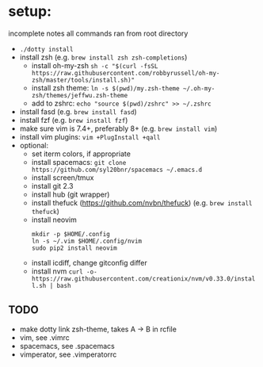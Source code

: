 # setup:

incomplete notes
all commands ran from root directory

- `./dotty install`
- install zsh (e.g. `brew install zsh zsh-completions`)
  - install oh-my-zsh
    `sh -c "$(curl -fsSL https://raw.githubusercontent.com/robbyrussell/oh-my-zsh/master/tools/install.sh)"`
  - install zsh theme:
    `ln -s $(pwd)/my.zsh-theme ~/.oh-my-zsh/themes/jeffwu.zsh-theme`
  - add to zshrc:
    `echo "source $(pwd)/zshrc" >> ~/.zshrc`
- install fasd (e.g. `brew install fasd`)
- install fzf (e.g. `brew install fzf`)
- make sure vim is 7.4+, preferably 8+ (e.g. `brew install vim`)
- install vim plugins: `vim +PlugInstall +qall`
- optional:
  - set iterm colors, if appropriate
  - install spacemacs:
    `git clone https://github.com/syl20bnr/spacemacs ~/.emacs.d`
  - install screen/tmux
  - install git 2.3
  - install hub (git wrapper)
  - install thefuck (https://github.com/nvbn/thefuck) (e.g. `brew install thefuck`)
  - install neovim
    ```
    mkdir -p $HOME/.config
    ln -s ~/.vim $HOME/.config/nvim
    sudo pip2 install neovim
    ```
  - install icdiff, change gitconfig differ
  - install nvm
    `curl -o- https://raw.githubusercontent.com/creationix/nvm/v0.33.0/install.sh | bash`

## TODO
  - make dotty link zsh-theme, takes A -> B in rcfile
  - vim, see .vimrc
  - spacemacs, see .spacemacs
  - vimperator, see .vimperatorrc
